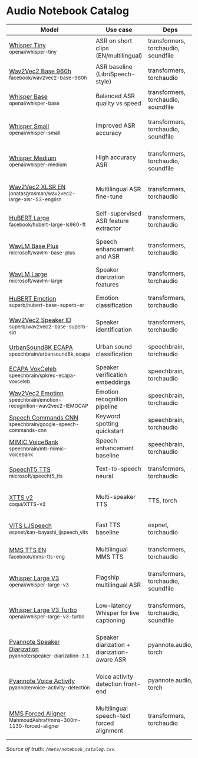 # Audio Notebook Catalog

| Model | Use case | Deps | Hardware | RAM | Notes | Notebook | Code |
|---|---|---|---|---|---|---|---|
| [Whisper Tiny](https://huggingface.co/openai/whisper-tiny)<br><sub>openai/whisper-tiny</sub> | ASR on short clips (EN/multilingual) | transformers, torchaudio, soundfile | CPU/GPU/MLX | <4GB | Install ffmpeg; good CPU baseline | audio/audio_notebooks/audio-01-whisper-tiny.ipynb | 🖥️ [Whisper tiny/base ASR (HF pipeline)](https://github.com/huggingface/notebooks/blob/main/examples/automatic_speech_recognition.ipynb) |
| [Wav2Vec2 Base 960h](https://huggingface.co/facebook/wav2vec2-base-960h)<br><sub>facebook/wav2vec2-base-960h</sub> | ASR baseline (LibriSpeech-style) | transformers, torchaudio | CPU/GPU/MLX | 4–8GB | Works on CPU; add CTC decoding note | audio/audio_notebooks/audio-02-wav2vec2-base-960h.ipynb | 🚀 [Whisper fine-tuning (English subset)](https://colab.research.google.com/github/huggingface/notebooks/blob/main/examples/asr_fine_tuning_whisper.ipynb) |
| [Whisper Base](https://huggingface.co/openai/whisper-base)<br><sub>openai/whisper-base</sub> | Balanced ASR quality vs speed | transformers, torchaudio, soundfile | CPU/GPU/MLX | 4–8GB | Use beam size 1 on CPU; ffmpeg needed | audio/audio_notebooks/audio-03-whisper-base.ipynb | 🖥️ [wav2vec2 ASR (base-960h)](https://github.com/huggingface/notebooks/blob/main/examples/wav2vec2_asr.ipynb) |
| [Whisper Small](https://huggingface.co/openai/whisper-small)<br><sub>openai/whisper-small</sub> | Improved ASR accuracy | transformers, torchaudio, soundfile | CPU/GPU/MLX | 8–16GB | GPU recommended; add language settings | audio/audio_notebooks/audio-04-whisper-small.ipynb | 🚀 [HuBERT audio classification (SUPERB)](https://colab.research.google.com/github/huggingface/notebooks/blob/main/examples/audio_classification_superb.ipynb) |
| [Whisper Medium](https://huggingface.co/openai/whisper-medium)<br><sub>openai/whisper-medium</sub> | High accuracy ASR | transformers, torchaudio, soundfile | CPU/GPU | 16–32GB | Plan quantization; GPU strongly advised | audio/audio_notebooks/audio-05-whisper-medium.ipynb | 🚀 [Keyword spotting (Speech Commands)](https://colab.research.google.com/github/huggingface/notebooks/blob/main/examples/keyword_spotting.ipynb) |
| [Wav2Vec2 XLSR EN](https://huggingface.co/jonatasgrosman/wav2vec2-large-xlsr-53-english)<br><sub>jonatasgrosman/wav2vec2-large-xlsr-53-english</sub> | Multilingual ASR fine-tune | transformers, torchaudio | CPU/GPU | 8–16GB | Large memory; add vocab mapping | audio/audio_notebooks/audio-06-wav2vec2-xlsr-en.ipynb | 🚀 [Speaker verification (ECAPA-TDNN, SpeechBrain)](https://colab.research.google.com/github/speechbrain/speechbrain/blob/develop/recipes/VoxCeleb/SpeakerRec/SVECAPA.ipynb) |
| [HuBERT Large](https://huggingface.co/facebook/hubert-large-ls960-ft)<br><sub>facebook/hubert-large-ls960-ft</sub> | Self-supervised ASR feature extractor | transformers, torchaudio | CPU/GPU | 8–16GB | Great for finetuning; MIT license | audio/audio_notebooks/audio-07-hubert-large.ipynb | 🚀 [Speaker diarization (pyannote)](https://colab.research.google.com/github/pyannote/pyannote-audio/blob/develop/tutorials/diarization_api.ipynb) |
| [WavLM Base Plus](https://huggingface.co/microsoft/wavlm-base-plus)<br><sub>microsoft/wavlm-base-plus</sub> | Speech enhancement and ASR | transformers, torchaudio | CPU/GPU | 4–8GB | Use speechbrain recipes; MIT license | audio/audio_notebooks/audio-08-wavlm-base-plus.ipynb | 🚀 [Audio emotion recognition (SUPERB ER)](https://colab.research.google.com/github/superbbenchmark/superb/blob/master/notebook/SUPERB_ER_demo.ipynb) |
| [WavLM Large](https://huggingface.co/microsoft/wavlm-large)<br><sub>microsoft/wavlm-large</sub> | Speaker diarization features | transformers, torchaudio | CPU/GPU | 8–16GB | Heavy but accurate; add VAD tip | audio/audio_notebooks/audio-09-wavlm-large.ipynb | 🚀 [TTS (Coqui-TTS basic colab)](https://colab.research.google.com/github/coqui-ai/TTS/blob/dev/notebooks/TTS_inference_demo.ipynb) |
| [HuBERT Emotion](https://huggingface.co/superb/hubert-base-superb-er)<br><sub>superb/hubert-base-superb-er</sub> | Emotion classification | transformers, torchaudio | CPU/GPU | 4–8GB | Requires torchaudio>=2.1; check labels | audio/audio_notebooks/audio-10-hubert-emotion.ipynb | 🚀 [Voice activity detection (pyannote VAD)](https://colab.research.google.com/github/pyannote/pyannote-audio/blob/develop/tutorials/pipeline_demo.ipynb) |
| [Wav2Vec2 Speaker ID](https://huggingface.co/superb/wav2vec2-base-superb-sid)<br><sub>superb/wav2vec2-base-superb-sid</sub> | Speaker identification | transformers, torchaudio | CPU/GPU | 4–8GB | Add enrollment pipeline; MIT | audio/audio_notebooks/audio-11-wav2vec2-speaker-id.ipynb | 🚀 [WavLM ASR / embeddings demo](https://colab.research.google.com/github/microsoft/unilm/blob/master/wavlm/notebooks/WavLM_Demo.ipynb) |
| [UrbanSound8K ECAPA](https://huggingface.co/speechbrain/urbansound8k_ecapa)<br><sub>speechbrain/urbansound8k_ecapa</sub> | Urban sound classification | speechbrain, torchaudio | CPU/GPU | 4–8GB | Install ffmpeg; add data download step | audio/audio_notebooks/audio-12-urbansound8k-ecapa.ipynb | 🚀 [XLS-R multilingual ASR](https://colab.research.google.com/github/patrickvonplaten/notebooks/blob/master/Fine_tune_XLSR_Wav2Vec2_on_Arabic_ASR_with_Common_Voice.ipynb) |
| [ECAPA VoxCeleb](https://huggingface.co/speechbrain/spkrec-ecapa-voxceleb)<br><sub>speechbrain/spkrec-ecapa-voxceleb</sub> | Speaker verification embeddings | speechbrain, torchaudio | CPU/GPU | 4–8GB | Add score calibration tip | audio/audio_notebooks/audio-13-ecapa-voxceleb.ipynb | 🚀 [Audio tagging (UrbanSound8K with HF)](https://colab.research.google.com/github/sanchit-gandhi/notebooks/blob/main/audio_classification_hf.ipynb) |
| [Wav2Vec2 Emotion](https://huggingface.co/speechbrain/emotion-recognition-wav2vec2-IEMOCAP)<br><sub>speechbrain/emotion-recognition-wav2vec2-IEMOCAP</sub> | Emotion recognition pipeline | speechbrain, torchaudio | CPU/GPU | 8–16GB | GPU improves speed; MIT license | audio/audio_notebooks/audio-14-wav2vec2-emotion.ipynb | 🚀 [Streaming ASR with transformers](https://colab.research.google.com/github/huggingface/notebooks/blob/main/examples/asr_streaming.ipynb) |
| [Speech Commands CNN](https://huggingface.co/speechbrain/google-speech-commands-cnn)<br><sub>speechbrain/google-speech-commands-cnn</sub> | Keyword spotting quickstart | speechbrain, torchaudio | CPU/GPU/MLX | <4GB | Great edge baseline; add noise aug | audio/audio_notebooks/audio-15-speech-commands-cnn.ipynb | 🚀 [Textless NLP (HuBERT units) demo](https://colab.research.google.com/github/facebookresearch/textlesslib/blob/main/notebooks/demo.ipynb) |
| [MIMIC VoiceBank](https://huggingface.co/speechbrain/mtl-mimic-voicebank)<br><sub>speechbrain/mtl-mimic-voicebank</sub> | Speech enhancement baseline | speechbrain, torchaudio | CPU/GPU | 4–8GB | Needs noise dataset; MIT license | audio/audio_notebooks/audio-16-mimic-voicebank.ipynb | 🚀 [Music tagging with AST](https://colab.research.google.com/github/qiuqiangkong/audioset_tagging_cnn/blob/master/colab/ast_audioset_demo.ipynb) |
| [SpeechT5 TTS](https://huggingface.co/microsoft/speecht5_tts)<br><sub>microsoft/speecht5_tts</sub> | Text-to-speech neural | transformers, torchaudio | CPU/GPU | 8–16GB | Requires HiFi-GAN vocoder; MIT license | audio/audio_notebooks/audio-17-speecht5-tts.ipynb | 🚀 [Silero VAD + ASR integration](https://colab.research.google.com/github/snakers4/silero-models/blob/master/examples/silero_vad_colab.ipynb) |
| [XTTS v2](https://huggingface.co/coqui/XTTS-v2)<br><sub>coqui/XTTS-v2</sub> | Multi-speaker TTS | TTS, torch | CPU/GPU | 16–32GB | Check Coqui license; needs ffmpeg | audio/audio_notebooks/audio-18-xtts-v2.ipynb | 🚀 [Audio augmentation & features (librosa)](https://colab.research.google.com/github/musikalkemist/AudioSignalProcessingForML/blob/master/03-Audio-Data-Augmentation.ipynb) |
| [VITS LJSpeech](https://huggingface.co/espnet/kan-bayashi_ljspeech_vits)<br><sub>espnet/kan-bayashi_ljspeech_vits</sub> | Fast TTS baseline | espnet, torchaudio | CPU/GPU | 8–16GB | Warm up for better quality; MIT | audio/audio_notebooks/audio-19-vits-ljspeech.ipynb | 🚀 [torchaudio pipeline tutorial](https://colab.research.google.com/github/pytorch/tutorials/blob/main/beginner_source/audio_classifier_tutorial.ipynb) |
| [MMS TTS EN](https://huggingface.co/facebook/mms-tts-eng)<br><sub>facebook/mms-tts-eng</sub> | Multilingual MMS TTS | transformers, torchaudio | CPU/GPU | 8–16GB | License review: MMS; add phoneme note | audio/audio_notebooks/audio-20-mms-tts-en.ipynb | 🚀 [Audio to embeddings (CLAP/LAION)](https://colab.research.google.com/github/LAION-AI/CLAP/blob/main/notebooks/CLAP_demo.ipynb) |
| [Whisper Large V3](https://huggingface.co/openai/whisper-large-v3)<br><sub>openai/whisper-large-v3</sub> | Flagship multilingual ASR | transformers, torchaudio, soundfile | GPU | 24–48GB | Requires segmented decoding + flash attention | audio/audio_notebooks/audio-21-whisper-large-v3.ipynb | 🚀 [Whisper large inference tips](https://huggingface.co/blog/whisper) |
| [Whisper Large V3 Turbo](https://huggingface.co/openai/whisper-large-v3-turbo)<br><sub>openai/whisper-large-v3-turbo</sub> | Low-latency Whisper for live captioning | transformers, torchaudio, soundfile | GPU | 12–24GB | Optimized for <1s latency; pair with quantized weights | audio/audio_notebooks/audio-22-whisper-large-v3-turbo.ipynb | 🚀 [HF Whisper streaming example](https://huggingface.co/blog/whisper-streaming) |
| [Pyannote Speaker Diarization](https://huggingface.co/pyannote/speaker-diarization-3.1)<br><sub>pyannote/speaker-diarization-3.1</sub> | Speaker diarization + diarization-aware ASR | pyannote.audio, torch | GPU | 12–24GB | Needs SAD + embedding checkpoints pulled via HF Hub | audio/audio_notebooks/audio-23-pyannote-diarization.ipynb | 🚀 [Pyannote diarization tutorial](https://huggingface.co/pyannote) |
| [Pyannote Voice Activity](https://huggingface.co/pyannote/voice-activity-detection)<br><sub>pyannote/voice-activity-detection</sub> | Voice activity detection front-end | pyannote.audio, torch | CPU/GPU | 4–8GB | Great for gating streaming Whisper pipelines | audio/audio_notebooks/audio-24-pyannote-vad.ipynb | 🚀 [Pyannote VAD notebook](https://huggingface.co/pyannote/voice-activity-detection) |
| [MMS Forced Aligner](https://huggingface.co/MahmoudAshraf/mms-300m-1130-forced-aligner)<br><sub>MahmoudAshraf/mms-300m-1130-forced-aligner</sub> | Multilingual speech-text forced alignment | transformers, torchaudio | GPU | 12–24GB | Supports 100+ languages; pre-download MMS tokenizer weights | audio/audio_notebooks/audio-25-mms-300m-aligner.ipynb | 🚀 [Meta MMS forced alignment guide](https://huggingface.co/meta-llama) |

_Source of truth: `/meta/notebook_catalog.csv`._
